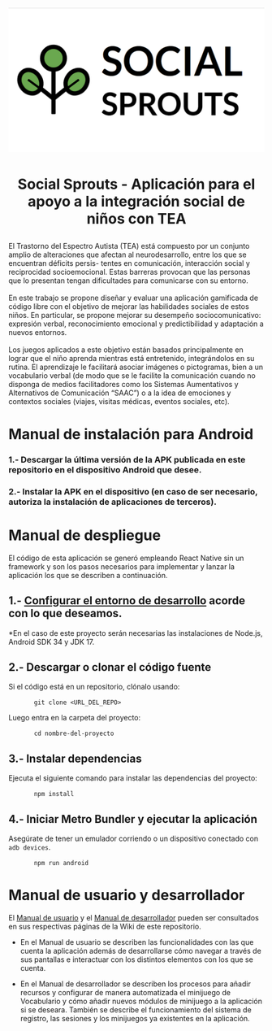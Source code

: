 <h1 align="center">

![Logo SocialSprouts](./SocialSprouts/src/assets/img/LogoSP-color.png)

  
</h1>
  
<h1 align="center">

Social Sprouts - Aplicación para el apoyo a la integración social de niños con TEA

</h1>

El Trastorno del Espectro Autista (TEA) está compuesto por un conjunto amplio de
alteraciones que afectan al neurodesarrollo, entre los que se encuentran déficits persis-
tentes en comunicación, interacción social y reciprocidad socioemocional. Estas barreras
provocan que las personas que lo presentan tengan dificultades para comunicarse con su
entorno.
</br></br>
En este trabajo se propone diseñar y evaluar una aplicación gamificada de código libre con
el objetivo de mejorar las habilidades sociales de estos niños. En particular, se propone
mejorar su desempeño sociocomunicativo: expresión verbal, reconocimiento emocional y
predictibilidad y adaptación a nuevos entornos.
</br></br>
Los juegos aplicados a este objetivo están basados principalmente en lograr que el niño
aprenda mientras está entretenido, integrándolos en su rutina. El aprendizaje le facilitará
asociar imágenes o pictogramas, bien a un vocabulario verbal (de modo que se le facilite
la comunicación cuando no disponga de medios facilitadores como los Sistemas Aumentativos y 
Alternativos de Comunicación “SAAC”) o a la idea de emociones y contextos
sociales (viajes, visitas médicas, eventos sociales, etc).

# Manual de instalación para Android

### 1.- Descargar la última versión de la APK publicada en este repositorio en el dispositivo Android que desee.
### 2.- Instalar la APK en el dispositivo (en caso de ser necesario, autoriza la instalación de aplicaciones de terceros).

# Manual de despliegue

El código de esta aplicación se generó empleando React Native sin un framework y son los pasos necesarios para implementar y lanzar la aplicación los que se describen a continuación. 

## 1.- [Configurar el entorno de desarrollo](https://reactnative.dev/docs/set-up-your-environment?platform=android&os=windows) acorde con lo que deseamos.
*En el caso de este proyecto serán necesarias las instalaciones de Node.js, Android SDK 34 y JDK 17.

## 2.- Descargar o clonar el código fuente
Si el código está en un repositorio, clónalo usando:  
```
       git clone <URL_DEL_REPO>
```

Luego entra en la carpeta del proyecto:  
```
       cd nombre-del-proyecto
```
       
## 3.- Instalar dependencias  
Ejecuta el siguiente comando para instalar las dependencias del proyecto:  
```
       npm install
```

## 4.- Iniciar Metro Bundler y ejecutar la aplicación
Asegúrate de tener un emulador corriendo o un dispositivo conectado con `adb devices`.

```
       npm run android
```

# Manual de usuario y desarrollador
El [Manual de usuario](https://github.com/DavidChGA/social-sprouts/wiki/manual-de-usuario) y el [Manual de desarrollador](https://github.com/DavidChGA/social-sprouts/wiki/manual-de-desarrollador) pueden ser consultados en sus respectivas páginas de la Wiki de este repositorio.

- En el Manual de usuario se describen las funcionalidades con las que cuenta la aplicación además de desarrollarse cómo navegar a través de sus pantallas e interactuar con los distintos elementos con los que se cuenta.

- En el Manual de desarrollador se describen los procesos para añadir recursos y configurar de manera automatizada el minijuego de Vocabulario y cómo añadir nuevos módulos de minijuego a la aplicación si se deseara. También se describe el funcionamiento del sistema de registro, las sesiones y los minijuegos ya existentes en la aplicación.
